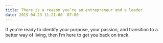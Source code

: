 ```yaml
---
title: There is a reason you’re an entrepreneur and a leader.
date: 2019-04-23 11:21:00 -07:00
---
```


If you’re ready to identify your purpose, your passion, and transition to a better way of living, then I’m here to get you back on track.